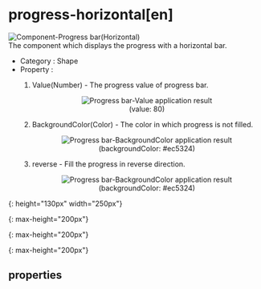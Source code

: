 # progress-horizontal[en]
![Component-Progress bar(Horizontal)][progress-horizontal-01]  
The component which displays the progress with a horizontal bar.

- Category : Shape
- Property :
    1. Value(Number) - The progress value of progress bar.  
      <figure style="text-align: center;">
      ![Progress bar-Value application result][progress-horizontal-02]  
      <figurecaption>(value: 80)</figurecaption>
      </figure>

    2. BackgroundColor(Color) - The color in which progress is not filled.  
      <figure style="text-align: center;">
      ![Progress bar-BackgroundColor application result][progress-horizontal-03]  
      <figurecaption>(backgroundColor: #ec5324)</figurecaption>
      </figure>

    3. reverse - Fill the progress in reverse direction.  
      <figure style="text-align: center;">
      ![Progress bar-BackgroundColor application result][progress-horizontal-04]  
      <figurecaption>(backgroundColor: #ec5324)</figurecaption>
      </figure> 


[progress-horizontal-01]: {{site.baseurl}}/assets/components/progress-horizontal-01.png
{: height="130px" width="250px"}

[progress-horizontal-02]: {{site.baseurl}}/assets/components/progress-horizontal-02.png
{: max-height="200px"}

[progress-horizontal-03]: {{site.baseurl}}/assets/components/progress-horizontal-03.png
{: max-height="200px"}

[progress-horizontal-04]: {{site.baseurl}}/assets/components/progress-horizontal-04.png
{: max-height="200px"}


## properties

### 
